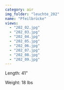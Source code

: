 ```yaml
---
category: air
img_folder: "leuchte_202"
name: "Pfeilbrücke"
views: 
  - "202_02.jpg"
  - "202_03.jpg"
  - "202_04.jpg"
  - "202_05.jpg"
  - "202_06.jpg"
  - "202_07.jpg"
  - "202_08.jpg"
  - "202_09.jpg"
---
```

	
Length: 41"

Weight: 18 lbs